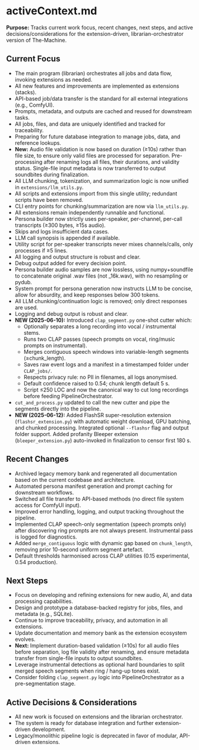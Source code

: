 # activeContext.md

**Purpose:**
Tracks current work focus, recent changes, next steps, and active decisions/considerations for the extension-driven, librarian-orchestrator version of The-Machine.

## Current Focus

- The main program (librarian) orchestrates all jobs and data flow, invoking extensions as needed.
- All new features and improvements are implemented as extensions (stacks).
- API-based job/data transfer is the standard for all external integrations (e.g., ComfyUI).
- Prompts, metadata, and outputs are cached and reused for downstream tasks.
- All jobs, files, and data are uniquely identified and tracked for traceability.
- Preparing for future database integration to manage jobs, data, and reference lookups.
- **New:** Audio file validation is now based on duration (≥10s) rather than file size, to ensure only valid files are processed for separation. Pre-processing after renaming logs all files, their durations, and validity status. Single-file input metadata is now transferred to output soundbites during finalization.
- All LLM chunking, tokenization, and summarization logic is now unified in `extensions/llm_utils.py`.
- All scripts and extensions import from this single utility; redundant scripts have been removed.
- CLI entry points for chunking/summarization are now via `llm_utils.py`.
- All extensions remain independently runnable and functional.
- Persona builder now strictly uses per-speaker, per-channel, per-call transcripts (≥300 bytes, ≥15s audio).
- Skips and logs insufficient data cases.
- LLM call synopsis is appended if available.
- Utility script for per-speaker transcripts never mixes channels/calls, only processes if ≥5 lines.
- All logging and output structure is robust and clear.
- Debug output added for every decision point.
- Persona builder audio samples are now lossless, using numpy+soundfile to concatenate original .wav files (not _16k.wav), with no resampling or pydub.
- System prompt for persona generation now instructs LLM to be concise, allow for absurdity, and keep responses below 300 tokens.
- All LLM chunking/continuation logic is removed; only direct responses are used.
- Logging and debug output is robust and clear.
- **NEW (2025-06-10):** Introduced `clap_segment.py` one-shot cutter which:
  - Optionally separates a long recording into vocal / instrumental stems.
  - Runs two CLAP passes (speech prompts on vocal, ring/music prompts on instrumental).
  - Merges contiguous speech windows into variable-length segments (≥chunk_length).
  - Saves raw event logs and a manifest in a timestamped folder under `CLAP_jobs/`.
  - Respects privacy rule: no PII in filenames, all logs anonymised.
  - Default confidence raised to 0.54; chunk length default 5 s.
  - Script ≤250 LOC and now the canonical way to cut long recordings before feeding PipelineOrchestrator.
- `cut_and_process.py` updated to call the new cutter and pipe the segments directly into the pipeline.
- **NEW (2025-06-12):** Added FlashSR super-resolution extension (`flashsr_extension.py`) with automatic weight download, GPU batching, and chunked processing. Integrated optional `--flashsr` flag and output folder support. Added profanity Bleeper extension (`bleeper_extension.py`) auto-invoked in finalization to censor first 180 s.

## Recent Changes

- Archived legacy memory bank and regenerated all documentation based on the current codebase and architecture.
- Automated persona manifest generation and prompt caching for downstream workflows.
- Switched all file transfer to API-based methods (no direct file system access for ComfyUI input).
- Improved error handling, logging, and output tracking throughout the pipeline.
- Implemented CLAP speech-only segmentation (speech prompts only) after discovering ring prompts are not always present. Instrumental pass is logged for diagnostics.
- Added `merge_contiguous` logic with dynamic gap based on `chunk_length`, removing prior 10-second uniform segment artefact.
- Default thresholds harmonised across CLAP utilities (0.15 experimental, 0.54 production).

## Next Steps

- Focus on developing and refining extensions for new audio, AI, and data processing capabilities.
- Design and prototype a database-backed registry for jobs, files, and metadata (e.g., SQLite).
- Continue to improve traceability, privacy, and automation in all extensions.
- Update documentation and memory bank as the extension ecosystem evolves.
- **Next:** Implement duration-based validation (≥10s) for all audio files before separation, log file validity after renaming, and ensure metadata transfer from single-file inputs to output soundbites.
- Leverage instrumental detections as optional hard boundaries to split merged speech segments when ring / hang-up tones exist.
- Consider folding `clap_segment.py` logic into PipelineOrchestrator as a pre-segmentation stage.

## Active Decisions & Considerations

- All new work is focused on extensions and the librarian orchestrator.
- The system is ready for database integration and further extension-driven development.
- Legacy/monolithic pipeline logic is deprecated in favor of modular, API-driven extensions. 
